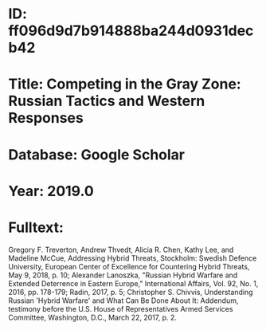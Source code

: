 # ID: ff096d9d7b914888ba244d0931decb42
# Title: Competing in the Gray Zone: Russian Tactics and Western Responses
# Database: Google Scholar
# Year: 2019.0
# Fulltext:
Gregory F. Treverton, Andrew Thvedt, Alicia R. Chen, Kathy Lee, and Madeline McCue, Addressing Hybrid Threats, Stockholm: Swedish Defence University, European Center of Excellence for Countering Hybrid Threats, May 9, 2018, p. 10; Alexander Lanoszka, "Russian Hybrid Warfare and Extended Deterrence in Eastern Europe," International Affairs, Vol.
92, No.
1, 2016, pp.
178-179; Radin, 2017, p. 5; Christopher S. Chivvis, Understanding Russian 'Hybrid Warfare' and What Can Be Done About It: Addendum, testimony before the U.S. House of Representatives Armed Services Committee, Washington, D.C., March 22, 2017, p. 2.